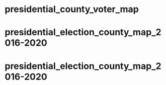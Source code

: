 # presidential_county_voter_map
# presidential_election_county_map_2016-2020
# presidential_election_county_map_2016-2020
